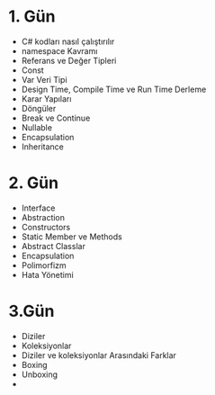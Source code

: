 # 1. Gün
- C# kodları nasıl çalıştırılır
- namespace Kavramı
- Referans ve Değer Tipleri
- Const
- Var Veri Tipi
- Design Time, Compile Time ve Run Time Derleme
- Karar Yapıları
- Döngüler
- Break ve Continue
- Nullable
- Encapsulation
- Inheritance

# 2. Gün
- Interface
- Abstraction
- Constructors
- Static Member ve Methods
- Abstract Classlar
- Encapsulation
- Polimorfizm
- Hata Yönetimi


# 3.Gün
- Diziler
- Koleksiyonlar
- Diziler ve koleksiyonlar Arasındaki Farklar
- Boxing
- Unboxing
- 